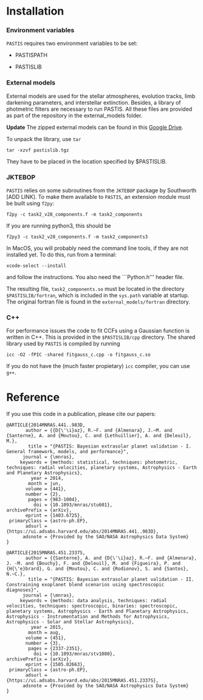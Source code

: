 # Installation

### Environment variables
``PASTIS`` requires two environment variables to be set:

- PASTISPATH

- PASTISLIB

### External models
External models are used for the stellar atmospheres, evolution tracks, limb darkening parameters, and interstellar extinction. Besides, a library of photmetric filters are necessary to run PASTIS. All these files are provided as part of the repository in the external_models folder.

**Update** The zipped external models can be found in this [Google Drive](https://drive.google.com/file/d/1oWDlJ45MMGxpTGAqsNxvdBGtnZnjOHiq/view?usp=sharing).

To unpack the library, use ``tar``
```
tar -xzvf pastislib.tgz
```

They have to be placed in the location specified by $PASTISLIB.

### JKTEBOP
``PASTIS`` relies on some subroutines from the ``JKTEBOP`` package by Southworth [ADD LINK].
To make them available to ``PASTIS``, an extension module must be built using ``f2py``:
```
f2py -c task2_v28_components.f -m task2_components
```

If you are running python3, this should be
```
f2py3 -c task2_v28_components.f -m task2_components3
```

In MacOS, you will probably need the command line tools, if they are not installed yet. To do this, run from a terminal:
```
xcode-select --install
```
and follow the instructions.
You also need the ```Python.h''' header file.

The resulting file, ``task2_components.so`` must be located in the directory ``$PASTISLIB/fortran``, which is included in the ``sys.path`` variable at startup.
The original fortran file is found in the ``external_models/fortran`` directory.

### C++
For performance issues the code to fit CCFs using a Gaussian function is written in C++. This is provided in the ``$PASTISLIB/cpp`` directory. The shared library used by ``PASTIS`` is compiled by running

```
icc -O2 -fPIC -shared fitgauss_c.cpp -o fitgauss_c.so
```

If you do not have the (much faster propietary) ``icc`` compiler, you can use ``g++``.

# Reference

If you use this code in a publication, please cite our papers:

```
@ARTICLE{2014MNRAS.441..983D,
       author = {{D{\'\i}az}, R.~F. and {Almenara}, J.~M. and {Santerne}, A. and {Moutou}, C. and {Lethuillier}, A. and {Deleuil}, M.},
        title = "{PASTIS: Bayesian extrasolar planet validation - I. General framework, models, and performance}",
      journal = {\mnras},
     keywords = {methods: statistical, techniques: photometric, techniques: radial velocities, planetary systems, Astrophysics - Earth and Planetary Astrophysics},
         year = 2014,
        month = jun,
       volume = {441},
       number = {2},
        pages = {983-1004},
          doi = {10.1093/mnras/stu601},
archivePrefix = {arXiv},
       eprint = {1403.6725},
 primaryClass = {astro-ph.EP},
       adsurl = {https://ui.adsabs.harvard.edu/abs/2014MNRAS.441..983D},
      adsnote = {Provided by the SAO/NASA Astrophysics Data System}
}

@ARTICLE{2015MNRAS.451.2337S,
       author = {{Santerne}, A. and {D{\'\i}az}, R.~F. and {Almenara}, J. -M. and {Bouchy}, F. and {Deleuil}, M. and {Figueira}, P. and {H{\'e}brard}, G. and {Moutou}, C. and {Rodionov}, S. and {Santos}, N.~C.},
        title = "{PASTIS: Bayesian extrasolar planet validation - II. Constraining exoplanet blend scenarios using spectroscopic diagnoses}",
      journal = {\mnras},
     keywords = {methods: data analysis, techniques: radial velocities, techniques: spectroscopic, binaries: spectroscopic, planetary systems, Astrophysics - Earth and Planetary Astrophysics, Astrophysics - Instrumentation and Methods for Astrophysics, Astrophysics - Solar and Stellar Astrophysics},
         year = 2015,
        month = aug,
       volume = {451},
       number = {3},
        pages = {2337-2351},
          doi = {10.1093/mnras/stv1080},
archivePrefix = {arXiv},
       eprint = {1505.02663},
 primaryClass = {astro-ph.EP},
       adsurl = {https://ui.adsabs.harvard.edu/abs/2015MNRAS.451.2337S},
      adsnote = {Provided by the SAO/NASA Astrophysics Data System}
}
```
